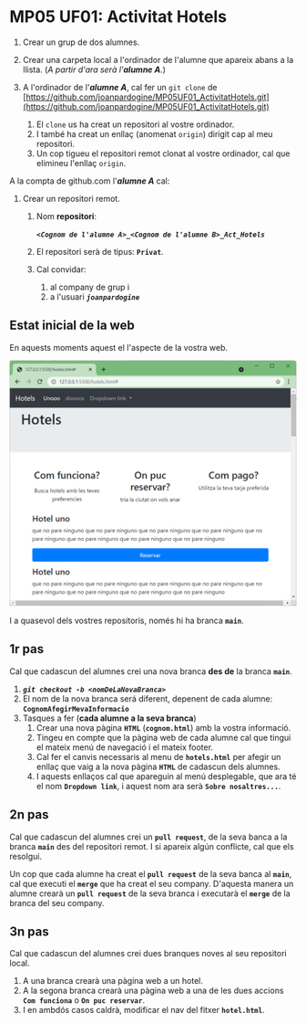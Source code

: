 # MP05 UF01: Activitat Hotels

1. Crear un grup de dos alumnes.
1. Crear una carpeta local a l'ordinador de l'alumne que apareix abans a la llista. (*A partir d'ara serà l'***alumne A***.*)
1. A l'ordinador de l'***alumne A***, cal fer un ```git clone``` de [https://github.com/joanpardogine/MP05UF01_ActivitatHotels.git](https://github.com/joanpardogine/MP05UF01_ActivitatHotels.git)

   1. El ```clone``` us ha creat un repositori al vostre ordinador.
   1. I també ha creat un enllaç (anomenat ```origin```) dirigit cap al meu repositori.
   1. Un cop tigueu el repositori remot clonat al vostre ordinador, cal que elimineu l'enllaç ```origin```.

A la compta de github.com l'***alumne A*** cal:
1. Crear un repositori remot.
    1. Nom **repositori**:

       ***```<Cognom de l'alumne A>_<Cognom de l'alumne B>_Act_Hotels```*** 
    1. El repositori serà de tipus: **```Privat```**.
    1. Cal convidar:
        1. al company de grup i
        1. a l'usuari ***```joanpardogine```***


## **Estat inicial de la web**

En aquests moments aquest el l'aspecte de la vostra web.

![Imatge](./images/actHotels_0001.png)

I a quasevol dels vostres repositoris, només hi ha branca **```main```**.


## **1r pas**

Cal que cadascun del alumnes crei una nova branca **des de** la branca **```main```**.

1. ***```git checkout -b <nomDeLaNovaBranca>```***
1. El nom de la nova branca será diferent, depenent de cada alumne: **```CognomAfegirMevaInformacio```**
1. Tasques a fer (**cada alumne a la seva branca**)
    1. Crear una nova pàgina **```HTML```** (**```cognom.html```**) amb la vostra informació.
    1. Tingeu en compte que la pàgina web de cada alumne cal que tingui el mateix menú de navegació i el mateix footer.
    1. Cal fer el canvis necessaris al menu de **```hotels.html```** per afegir un enllaç que vaig a la nova pàgina **```HTML```** de cadascun dels alumnes.
    1. I aquests enllaços cal que apareguin al menú desplegable, que ara té el nom **```Dropdown link```**, i aquest nom ara serà  **```Sobre nosaltres...```**.



## **2n pas**

Cal que cadascun del alumnes crei un **```pull request```**, de la seva banca a la branca **```main```** des del repositori remot. I si apareix algún conflicte, cal que els resolgui.

Un cop que cada alumne ha creat el **```pull request```** de la seva banca al **```main```**, cal que executi el **```merge```** que ha creat el seu company.
D'aquesta manera un alumne crearà un **```pull request```** de la seva branca i executarà el **```merge```** de la branca del seu company.


## **3n pas**

Cal que cadascun del alumnes crei dues branques noves al seu repositori local.
1. A una branca crearà una pàgina web a un hotel.
1. A la segona branca crearà una pàgina web a una de les dues accions **```Com funciona```** o **```On puc reservar```**.
1. I en ambdós casos caldrà, modificar el nav del fitxer **```hotel.html```**.